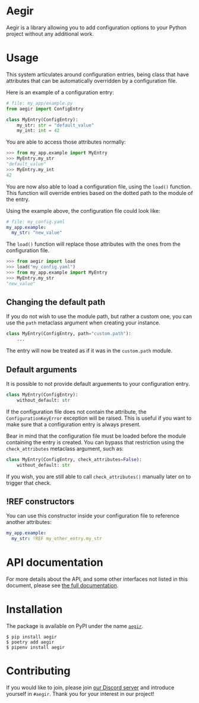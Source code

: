 # Aegir

Aegir is a library allowing you to add configuration options to your Python project without any additional work.

# Usage

This system articulates around configuration entries, being class that have attributes that can be automatically overridden by a configuration file.

Here is an example of a configuration entry:

```python
# file: my_app/example.py
from aegir import ConfigEntry

class MyEntry(ConfigEntry):
    my_str: str = "default_value"
    my_int: int = 42
```

You are able to access those attributes normally:

```python
>>> from my_app.example import MyEntry
>>> MyEntry.my_str
"default_value"
>>> MyEntry.my_int
42
```

You are now also able to load a configuration file, using the `load()` function. This function will override entries based on the dotted path to the module of the entry.

Using the example above, the configuration file could look like:
```yaml
# file: my_config.yaml
my_app.example:
  my_str: "new_value"
```

The `load()` function will replace those attributes with the ones from the configuration file.

```python
>>> from aegir import load
>>> load("my_config.yaml")
>>> from my_app.example import MyEntry
>>> MyEntry.my_str
"new_value"
```

## Changing the default path

If you do not wish to use the module path, but rather a custom one, you can use the `path` metaclass argument when creating your instance.

```python
class MyEntry(ConfigEntry, path="custom.path"):
    ...
```

The entry will now be treated as if it was in the `custom.path` module.

## Default arguments

It is possible to not provide default arguements to your configuration entry.

```python
class MyEntry(ConfigEntry):
    without_default: str
```

If the configuration file does not contain the attribute, the `ConfigurationKeyError` exception will be raised. This is useful if you want to make sure that a configuration entry is always present. 

Bear in mind that the configuration file must be loaded before the module containing the entry is created. You can bypass that restriction using the `check_attributes` metaclass argument, such as:

```python
class MyEntry(ConfigEntry, check_attributes=False):
    without_default: str
```

If you wish, you are still able to call `check_attributes()` manually later on to trigger that check.

## !REF constructors

You can use this constructor inside your configuration file to reference another attributes:
```yaml
my_app.example:
  my_str: !REF my_other_entry.my_str
```

# API documentation

For more details about the API, and some other interfaces not listed in this document, please see [the full documentation](https://aegir-config.readthedocs.io/en/latest/index.html).

# Installation

The package is available on PyPI under the name [`aegir`](https://pypi.org/project/aegir/).

```
$ pip install aegir
$ poetry add aegir
$ pipenv install aegir
```

# Contributing

If you would like to join, please join [our Discord server](https://discord.akarys.me) and introduce yourself in `#aegir`. Thank you for your interest in our project!
